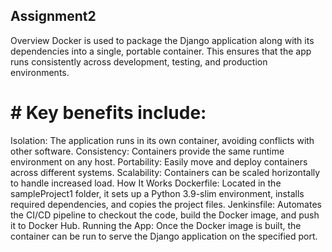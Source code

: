 ## Assignment2
Overview
Docker is used to package the Django application along with its dependencies into a single, portable container. This ensures that the app runs consistently across development, testing, and production environments.

# # Key benefits include:

Isolation: The application runs in its own container, avoiding conflicts with other software.
Consistency: Containers provide the same runtime environment on any host.
Portability: Easily move and deploy containers across different systems.
Scalability: Containers can be scaled horizontally to handle increased load.
How It Works
Dockerfile: Located in the sampleProject1 folder, it sets up a Python 3.9-slim environment, installs required dependencies, and copies the project files.
Jenkinsfile: Automates the CI/CD pipeline to checkout the code, build the Docker image, and push it to Docker Hub.
Running the App: Once the Docker image is built, the container can be run to serve the Django application on the specified port.

